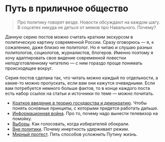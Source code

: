 # Путь в приличное общество

>Про политику говорят везде. Новости обсуждают на каждом шагу. В соцсетях никуда не деться от мемов про Навального. Почему?

Данную серию постов можно считать кратким экскурсом в политическую картину современной России. Сразу оговорюсь — я, к сожалению, даже близко не политолог. Но я читаю и слушаю разных политологов, социологов, журналистов, блогеров. Именно поэтому я хочу адаптировать свое видение современной повестки неподготовленному читателю — с ним гораздо проще понимать происходящее вокруг.

Серия постов сделана так, что читать можно каждый по отдельности, а какие-то можно пропускать, если вам они кажутся очевидными. Если вам потребуется немного больше фактов, то в конце каждого поста есть набор ссылок на статьи и источники по теме — можно почитать.

* [Краткое введение в теорию государства и демократию](/democracy). Чтобы понять основные принципы, с которыми придется работать дальше.
* [Информационная война](/info-war). Про то, почему надо вынести телевизор на помойку.
* [Выборы](/elections). Как голосовать, когда избирателей обокрали.
* [Вне политики](/dont-ignore). Почему инертность удерживает режим.
* [Мирный протест](/protest). Пять способов усложнить Путину жизнь.

<!-- # * [Мифы]() Отвечаю на все стандартный аргументы, которые слышал при разговорах о политике.
возможно появится, но не факт.
* [Алексей Навальный]() Центр российской оппозиции. Синие трусы. Ночной кошмар Путина.
* [Владимир Путин и его компания]() Кто сейчас удерживает власть в стране -->